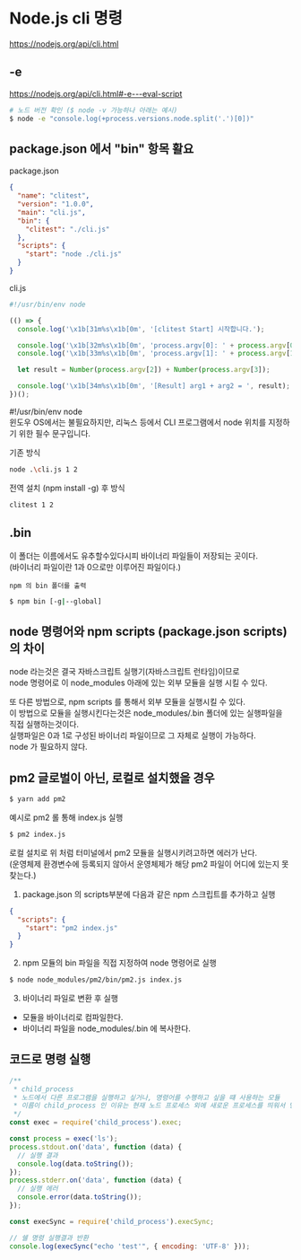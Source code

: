 # Node.js cli 명령

https://nodejs.org/api/cli.html

## -e

https://nodejs.org/api/cli.html#-e---eval-script

```bash
# 노드 버전 확인 ($ node -v 가능하나 아래는 예시)
$ node -e "console.log(+process.versions.node.split('.')[0])"
```

## package.json 에서 "bin" 항목 활요

package.json

```json
{
  "name": "clitest",
  "version": "1.0.0",
  "main": "cli.js",
  "bin": {
    "clitest": "./cli.js"
  },
  "scripts": {
    "start": "node ./cli.js"
  }
}
```

cli.js

```javascript
#!/usr/bin/env node

(() => {
  console.log('\x1b[31m%s\x1b[0m', '[clitest Start] 시작합니다.');

  console.log('\x1b[32m%s\x1b[0m', 'process.argv[0]: ' + process.argv[0]);
  console.log('\x1b[33m%s\x1b[0m', 'process.argv[1]: ' + process.argv[1]);

  let result = Number(process.argv[2]) + Number(process.argv[3]);

  console.log('\x1b[34m%s\x1b[0m', '[Result] arg1 + arg2 = ', result);
})();
```

#!/usr/bin/env node  
윈도우 OS에서는 불필요하지만, 리눅스 등에서 CLI 프로그램에서 node 위치를 지정하기 위한 필수 문구입니다.

기존 방식

```bash
node .\cli.js 1 2
```

전역 설치 (npm install -g) 후 방식

```bash
clitest 1 2
```

## .bin

이 폴더는 이름에서도 유추할수있다시피 바이너리 파일들이 저장되는 곳이다.  
(바이너리 파일이란 1과 0으로만 이루어진 파일이다.)

`npm 의 bin 폴더를 출력`

```bash
$ npm bin [-g|--global]
```

## node 명령어와 npm scripts (package.json scripts) 의 차이

node 라는것은 결국 자바스크립트 실행기(자바스크립트 런타임)이므로  
node 명령어로 이 node_modules 아래에 있는 외부 모듈을 실행 시킬 수 있다.

또 다른 방법으로, npm scripts 를 통해서 외부 모듈을 실행시킬 수 있다.  
이 방법으로 모듈을 실행시킨다는것은 node_modules/.bin 폴더에 있는 실행파일을 직접 실행하는것이다.  
실행파일은 0과 1로 구성된 바이너리 파일이므로 그 자체로 실행이 가능하다.  
node 가 필요하지 않다.

## pm2 글로벌이 아닌, 로컬로 설치했을 경우

```bash
$ yarn add pm2
```

예시로 pm2 롤 통해 index.js 실행

```bash
$ pm2 index.js
```

로컬 설치로 위 처럼 터미널에서 pm2 모듈을 실행시키려고하면 에러가 난다.  
(운영체제 환경변수에 등록되지 않아서 운영체제가 해당 pm2 파일이 어디에 있는지 못찾는다.)

1. package.json 의 scripts부분에 다음과 같은 npm 스크립트를 추가하고 실행

```json
{
  "scripts": {
    "start": "pm2 index.js"
  }
}
```

2. npm 모듈의 bin 파일을 직접 지정하여 node 명령어로 실행

```bash
$ node node_modules/pm2/bin/pm2.js index.js
```

3. 바이너리 파일로 변환 후 실행

- 모듈을 바이너리로 컴파일한다.
- 바이너리 파일을 node_modules/.bin 에 복사한다.

## 코드로 명령 실행

```javascript
/**
 * child_process
 * 노드에서 다른 프로그램을 실행하고 싶거나, 명령어를 수행하고 싶을 떄 사용하는 모듈
 * 이름이 child_process 인 이유는 현재 노드 프로세스 외에 새로운 프로세스를 띄워서 명령을 수행하고, 노드 프로세스에 결과를 알려주기 때문
 */
const exec = require('child_process').exec;

const process = exec('ls');
process.stdout.on('data', function (data) {
  // 실행 결과
  console.log(data.toString());
});
process.stderr.on('data', function (data) {
  // 실행 에러
  console.error(data.toString());
});
```

```javascript
const execSync = require('child_process').execSync;

// 쉘 명령 실행결과 반환
console.log(execSync("echo 'test'", { encoding: 'UTF-8' }));
```
